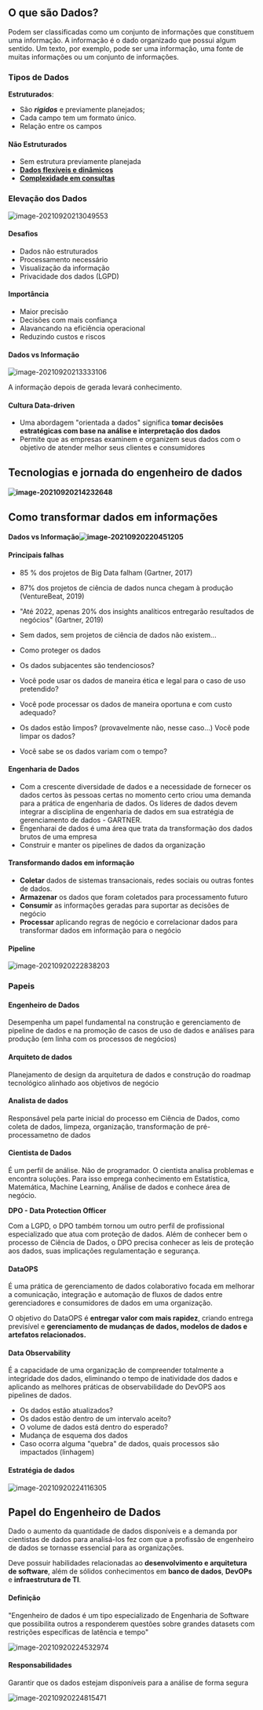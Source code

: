 ## O que são Dados?

Podem ser classificadas como um conjunto de informações que constituem uma informação. A informação é o dado organizado que possui algum sentido. Um texto, por exemplo, pode ser uma informação, uma fonte de muitas informações ou um conjunto de informações.



### Tipos de Dados

**Estruturados**: 

* São ***rigidos*** e previamente planejados;
* Cada campo tem um formato único. 
* Relação entre os campos



#### Não Estruturados

* Sem estrutura previamente planejada
* <u>**Dados flexíveis e dinâmicos**</u>
* <u>**Complexidade em consultas**</u>



### Elevação dos Dados

![image-20210920213049553](C:\Users\Tiago\AppData\Roaming\Typora\typora-user-images\image-20210920213049553.png)



#### Desafios

* Dados não estruturados
* Processamento necessário
* Visualização da informação
* Privacidade dos dados (LGPD)



#### Importância

* Maior precisão
* Decisões com mais confiança
* Alavancando na eficiência operacional
* Reduzindo custos e riscos



#### Dados vs Informação

![image-20210920213333106](C:\Users\Tiago\AppData\Roaming\Typora\typora-user-images\image-20210920213333106.png)

A informação depois de gerada levará conhecimento.



#### Cultura Data-driven

* Uma abordagem "orientada a dados" significa **tomar decisões estratégicas com base na análise e interpretação dos dados**
* Permite que as  empresas examinem e organizem seus dados com o objetivo de atender melhor seus clientes e consumidores





## Tecnologias e jornada do engenheiro de dados

#### ![image-20210920214232648](C:\Users\Tiago\AppData\Roaming\Typora\typora-user-images\image-20210920214232648.png)





## Como transformar dados em informações

#### Dados vs Informação![image-20210920220451205](C:\Users\Tiago\AppData\Roaming\Typora\typora-user-images\image-20210920220451205.png)



#### Principais falhas

* 85 % dos projetos de Big Data falham (Gartner, 2017)
* 87% dos projetos de ciência de dados nunca chegam à produção (VentureBeat, 2019)
* "Até 2022, apenas 20% dos insights analíticos entregarão resultados de negócios" (Gartner, 2019)
* Sem dados, sem projetos de ciência de dados não existem...



* Como proteger os dados
* Os dados subjacentes são tendenciosos?
* Você pode usar os dados de maneira ética e legal para o caso de uso pretendido?
* Você pode processar os dados de maneira oportuna e com custo adequado?
* Os dados estão limpos? (provavelmente não, nesse caso...) Você pode limpar os dados?
* Você sabe se os dados variam com o tempo?



#### Engenharia de Dados

* Com a crescente diversidade de dados e a necessidade de fornecer os dados certos às pessoas certas no momento certo criou uma demanda para a prática de engenharia de dados. Os líderes de dados devem integrar a disciplina de engenharia de dados em sua estratégia de gerenciamento de dados - GARTNER.
* Engenharai de dados é uma área que trata da transformação dos dados brutos de uma empresa
* Construir e manter os pipelines de dados da organização



#### Transformando dados em informação

* **Coletar** dados de sistemas transacionais, redes sociais ou outras fontes de dados.
* **Armazenar** os dados que foram coletados para processamento futuro
* **Consumir** as informações geradas para suportar as decisões de negócio
* **Processar** aplicando regras de negócio e correlacionar dados para transformar dados em informação para o negócio



#### Pipeline

![image-20210920222838203](C:\Users\Tiago\AppData\Roaming\Typora\typora-user-images\image-20210920222838203.png)



### Papeis

#### Engenheiro de Dados

Desempenha um papel fundamental na construção e gerenciamento de pipeline de dados e na promoção de casos de uso de dados e análises para produção (em linha com os processos de negócios)



#### Arquiteto de dados

Planejamento de design da arquitetura de dados e construção do roadmap tecnológico alinhado aos objetivos de negócio



#### Analista de dados

Responsável pela parte inicial do processo em Ciência de Dados, como coleta de dados, limpeza, organização, transformação de pré-processametno de dados



#### Cientista de Dados

É um perfil de análise. Não de programador. O cientista analisa problemas e encontra soluções. Para isso emprega conhecimento em Estatística, Matemática, Machine Learning, Análise de dados e conhece área de negócio.



**DPO - Data Protection Officer**

Com a LGPD, o DPO também tornou um outro perfil de profissional especializado que atua com proteção de dados. Além de conhecer bem o processo de Ciência de Dados, o DPO precisa conhecer as leis de proteção aos dados, suas implicações regulamentação e segurança. 



#### DataOPS

É uma prática de gerenciamento de dados colaborativo focada em melhorar a comunicação, integração e automação de fluxos de dados entre gerenciadores e consumidores de dados em uma organização.

O objetivo do DataOPS é **entregar valor com mais rapidez**, criando entrega previsível e **gerenciamento de mudanças de dados, modelos de dados e artefatos relacionados.**



#### Data Observability

É a capacidade de uma organização de compreender totalmente a integridade dos dados, eliminando o tempo de inatividade dos dados e aplicando as melhores práticas de observabilidade do DevOPS aos pipelines de dados.



* Os dados estão atualizados?
* Os dados estão dentro de um intervalo aceito?
* O volume de dados está dentro do esperado?
* Mudança de esquema dos dados
* Caso ocorra alguma "quebra" de dados, quais processos são impactados (linhagem)



#### Estratégia de dados

![image-20210920224116305](C:\Users\Tiago\AppData\Roaming\Typora\typora-user-images\image-20210920224116305.png)





## Papel do Engenheiro de Dados

Dado o aumento da quantidade de dados disponíveis e a demanda por cientistas de dados para analisá-los fez com que a profissão de engenheiro de dados se tornasse essencial para as organizações.



Deve possuir habilidades relacionadas ao **desenvolvimento e arquitetura de software**, além de sólidos conhecimentos em **banco de dados**, **DevOPs** e **infraestrutura de TI**.



#### Definição

"Engenheiro de dados é um tipo especializado de Engenharia de Software que possibilita outros a responderem questões sobre grandes datasets com restrições específicas de latência e tempo"

![image-20210920224532974](C:\Users\Tiago\AppData\Roaming\Typora\typora-user-images\image-20210920224532974.png)



#### Responsabilidades

Garantir que os dados estejam disponíveis para a análise de forma segura

![image-20210920224815471](C:\Users\Tiago\AppData\Roaming\Typora\typora-user-images\image-20210920224815471.png)





